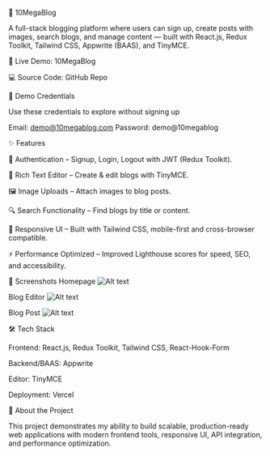 📰 10MegaBlog

A full-stack blogging platform where users can sign up, create posts with images, search blogs, and manage content — built with React.js, Redux Toolkit, Tailwind CSS, Appwrite (BAAS), and TinyMCE.

🚀 Live Demo: 10MegaBlog

💻 Source Code: GitHub Repo

🔑 Demo Credentials

Use these credentials to explore without signing up

Email: demo@10megablog.com
Password: demo@10megablog

✨ Features

🔐 Authentication – Signup, Login, Logout with JWT (Redux Toolkit).

📝 Rich Text Editor – Create & edit blogs with TinyMCE.

🖼 Image Uploads – Attach images to blog posts.

🔍 Search Functionality – Find blogs by title or content.

📱 Responsive UI – Built with Tailwind CSS, mobile-first and cross-browser compatible.

⚡ Performance Optimized – Improved Lighthouse scores for speed, SEO, and accessibility.

📸 Screenshots
Homepage
![Alt text](image-1.png)

Blog Editor
![Alt text](10megablog.vercel.app_add-post-1.png)

Blog Post
![Alt text](image.png)

🛠 Tech Stack

Frontend: React.js, Redux Toolkit, Tailwind CSS, React-Hook-Form

Backend/BAAS: Appwrite

Editor: TinyMCE

Deployment: Vercel

📌 About the Project

This project demonstrates my ability to build scalable, production-ready web applications with modern frontend tools, responsive UI, API integration, and performance optimization.